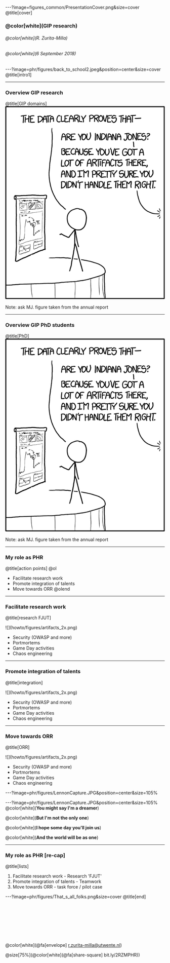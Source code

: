 ---?image=figures_common/PresentationCover.png&size=cover
@title[cover]
### @color[white](GIP research)
###### @color[white](R. Zurita-Milla)
###### @color[white](6 September 2018) 


---?image=phr/figures/back_to_school2.jpeg&position=center&size=cover
@title[intro1]

---
### Overview GIP research 
@title[GIP domains]
![](howto/figures/artifacts_2x.png)

Note: ask MJ. figure taken from the annual report

---
### Overview GIP PhD students 
@title[PhD]
![](howto/figures/artifacts_2x.png)

Note: ask MJ. figure taken from the annual report

--- 
### My role as PHR
@title[action points]
@ol
- Facilitate research work
- Promote integration of talents 
- Move towards ORR
@olend


--- 
### Facilitate research work
@title[research FJUT]
<div class="left">
![](howto/figures/artifacts_2x.png)
</div>
<div class="right">
    <ul>
        <li>Security (OWASP and more)</li>
        <li>‎Portmortems</li>
        <li>Game Day activities</li>
        <li>Chaos engineering</li>
    </ul>
</div>

--- 
### Promote integration of talents 
@title[integration]
<div class="left">
![](howto/figures/artifacts_2x.png)
</div>
<div class="right">
    <ul>
        <li>Security (OWASP and more)</li>
        <li>‎Portmortems</li>
        <li>Game Day activities</li>
        <li>Chaos engineering</li>
    </ul>
</div>

--- 
### Move towards ORR
@title[ORR]
<div class="left">
![](howto/figures/artifacts_2x.png)
</div>
<div class="right">
    <ul>
        <li>Security (OWASP and more)</li>
        <li>‎Portmortems</li>
        <li>Game Day activities</li>
        <li>Chaos engineering</li>
    </ul>
</div>

---?image=phr/figures/LennonCapture.JPG&position=center&size=105%

---?image=phr/figures/LennonCapture.JPG&position=center&size=105% 
@color[white](**You might say I'm a dreamer**)

@color[white](**But I'm not the only one**) 

@color[white](**I hope some day you'll join us**) 

@color[white](**And the world will be as one**) 

---
### My role as PHR [re-cap]
@title[lists]
1. Facilitate research work - Research 'FJUT'
2. Promote integration of talents - Teamwork
3. Move towards ORR - task force / pilot case 

---?image=phr/figures/That_s_all_folks.png&size=cover
@title[end]
<br><br>
<br><br>
<br><br>
<br><br>
<br>
@color[white](@fa[envelope]  r.zurita-milla@utwente.nl)

@size[75%](@color[white](@fa[share-square]  bit.ly/2RZMPHR))






